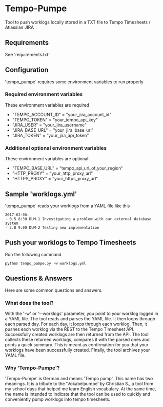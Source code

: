 # Tempo-Pumpe
Tool to push worklogs locally stored in a TXT file to Tempo Timesheets / Atlassian JIRA


## Requirements

See 'requirements.txt'


## Configuration

'tempo_pumpe' requires some environment variables to run properly


### Required environment variables

These environment variables are required

* "TEMPO_ACCOUNT_ID" = "your_jira_account_id"
* "TEMPO_TOKEN" = "your_tempo_api_key"
* "JIRA_USER" = "your_jira_username"
* "JIRA_BASE_URL" = "your_jira_base_url"
* "JIRA_TOKEN" = "your_jira_api_token"

### Additional optional environment variables

These environment variables are optional

* "TEMPO_BASE_URL" = "tempo_api_url_of_your_region"
* "HTTP_PROXY" = "your_http_proxy_url"
* "HTTPS_PROXY" = "your_https_proxy_url"


## Sample 'worklogs.yml'

'tempo_pumpe' reads your worklogs from a YAML file like this

```
2017-02-06:
- 0.5 8:30 DUM-1 Investigating a problem with our external database system
- 3.0 9:00 DUM-2 Testing new implementation
```


## Push your worklogs to Tempo Timesheets

Run the following command

```
python tempo_pumpe.py -w worklogs.yml
```


## Questions & Answers

Here are some common questions and answers.


### What does the tool?

With the '-w' or '--worklogs' parameter, you point to your worklog logged
in a YAML file. The tool reads and parses the YAML file. It then loops
through each parsed day. For each day, it loops through each worklog.
Then, it pushes each worklog via the REST to the Tempo Timesheet API.
Successfully created worklogs are then returned from the API. The tool
collects these returned worklogs, compares it with the parsed ones and
prints a quick summary. This is meant as confirmation for you that your
worklogs have been successfully created. Finally, the tool archives your
YAML file.


### Why 'Tempo-Pumpe'?

'Tempo-Pumpe' is German and means 'Tempo pump'. This name has two meanings.
It is a tribute to the 'Vokabelpumpe' by Christian S., a tool from my school
days that helped me learn English vocabulary. At the same time, the name is
intended to indicate that the tool can be used to quickly and conveniently
pump worklogs into tempo timesheets.